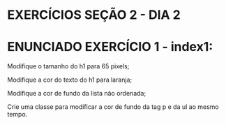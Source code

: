 # EXERCÍCIOS SEÇÃO 2 - DIA 2

# ENUNCIADO EXERCÍCIO 1 - index1: 
Modifique o tamanho do h1 para 65 pixels;

Modifique a cor do texto do h1 para laranja;

Modifique a cor de fundo da lista não ordenada;

Crie uma classe para modificar a cor de fundo da tag p e da ul ao mesmo tempo.
